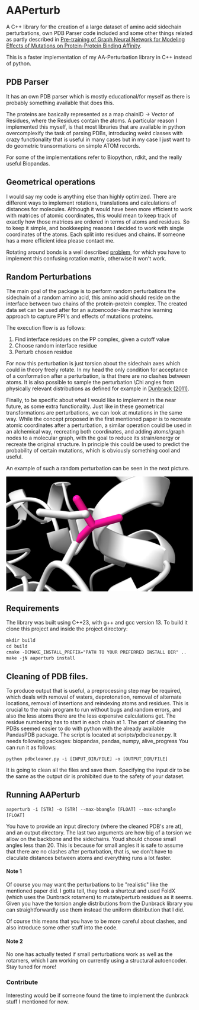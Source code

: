 # AAPerturb
A C++ library for the creation of a large dataset of amino acid sidechain perturbations, own PDB Parser code included and some other things related as partly described in [Pre-training of Graph Neural Network for Modeling Effects of Mutations on Protein-Protein Binding Affinity](https://arxiv.org/abs/2008.12473).

This is a faster implementation of my AA-Perturbation library in C++ instead of python.

## PDB Parser
It has an own PDB parser which is mostly educational/for myself as there is probably something available that does this.

The proteins are basically represented as a map chainID -> Vector of Residues, where the Residues contain the atoms.
A particular reason I implemented this myself, is that most libraries that are available in python overcomplexify the task of parsing PDBs,
introducing weird classes with crazy functionality that is useful in many cases but in my case I just want to do geometric transormations on simple ATOM records.

For some of the implementations refer to Biopython, rdkit, and the really useful Biopandas.


## Geometrical operations

I would say my code is anything else than highly optimized. There are different ways to implement rotations, translations and calculations of distances for molecules.
Although it would have been more efficient to work with matrices of atomic coordinates, this would mean to keep track of exactly how those matrices are ordered in terms of atoms and residues.
So to keep it simple, and bookkeeping reasons I decided to work with single coordinates of the atoms. Each split into residues and chains. If someone has a more efficient idea please contact me.

Rotating around bonds is a well described [problem](https://sites.google.com/site/glennmurray/glenn-murray-ph-d/rotation-matrices-and-formulas/rotation-about-an-arbitrary-axis-in-3-dimensions), for which you have to implement this confusing rotation matrix, otherwise it won't work.

## Random Perturbations

The main goal of the package is to perform random perturbations the sidechain of a random amino acid, this amino acid should reside
on the interface between two chains of the protein-protein complex.
The created data set can be used after for an autoencoder-like machine learning approach to capture PPI's and effects of mutations proteins.

The execution flow is as follows:
1. Find interface residues on the PP complex, given a cutoff value
2. Choose random interface residue
3. Perturb chosen residue

For now this perturbation is just torsion about the sidechain axes which could in theory freely rotate.
In my head the only condition for acceptance of a conformation after a perturbation, is that there are no clashes between atoms.
It is also possible to sample the perturbation \Chi angles from physically relevant distributions as defined for example in [Dunbrack (2011)](http://dunbrack.fccc.edu/lab/bbdep2010).


Finally, to be specific about what I would like to implement in the near future, as some extra functionality.
Just like in these geometrical transformations are perturbations, we can look at mutations in the same way. While the concept proposed in the first mentioned paper is to recreate atomic coordinates after a perturbation, a similar operation could be used in an alchemical way, recreating both coordinates, and adding atoms/graph nodes to a molecular graph, with the goal to reduce its strain/energy or recreate the original structure.
In principle this could be used to predict the probability of certain mutations, which is obviously something cool and useful.

An example of such a random perturbation can be seen in the next picture.

![image](image/image2.png)

## Requirements

The library was built using C++23, with g++ and gcc version 13.
To build it clone this project and inside the project directory:


```
mkdir build
cd build
cmake -DCMAKE_INSTALL_PREFIX="PATH TO YOUR PREFERRED INSTALL DIR" ..
make -jN aaperturb install 
```

## Cleaning of PDB files.

To produce output that is useful, a preprocessing step may be required, which deals with removal of waters, deprotonation, removal of alternate locations, removal of insertions and reindexing atoms and residues.
This is crucial to the main program to run without bugs and random errors, and also the less atoms there are the less expensive calculations get.
The residue numbering has to start in each chain at 1.
The part of cleaning the PDBs seemed easier to do with python with the already available PandasPDB package. The script is located at scripts/pdbcleaner.py.
It needs following packages: biopandas, pandas, numpy, alive_progress
You can run it as follows:
```
python pdbcleaner.py -i [INPUT_DIR/FILE] -o [OUTPUT_DIR/FILE]
```

It is going to clean all the files and save them. Specifying the input dir to be the same as the output dir is prohibited due to the safety of your dataset.

## Running AAPerturb

```
aaperturb -i [STR] -o [STR] --max-bbangle [FLOAT] --max-schangle [FLOAT] 
```

You have to provide an input directory (where the cleaned PDB's are at), and an output directory. The last two arguments are how big of a torsion we allow on the backbone and the sidechains. Youd should choose small angles less than 20. This is because for small angles it is safe to assume that there are no clashes after perturbation, that is, we don't have to claculate distances between atoms and everything runs a lot faster.


#### Note 1

Of course you may want the perturbations to be "realistic" like the mentioned paper did. I gotta tell, they took a shurtcut and used FoldX (which uses the Dunbrack rotamers) to mutate/perturb residues as it seems. Given you have the torsion angle distributions from the Dunbrack library you can straightforwardly use them instead the uniform distribution that I did. 

Of course this means that you have to be more careful about clashes, and also introduce some other stuff into the code.

#### Note 2

No one has actually tested if small perturbations work as well as the rotamers, which I am working on currently using a structural autoencoder. Stay tuned for more!


### Contribute

Interesting would be if someone found the time to implement the dunbrack stuff I mentioned for now.







